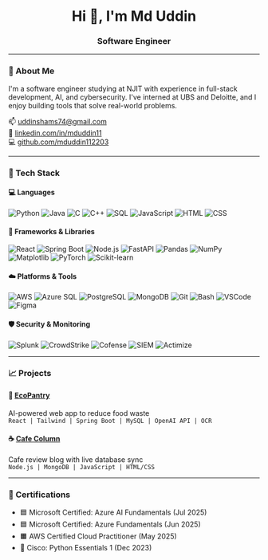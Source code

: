 <h1 align="center">Hi 👋, I'm Md Uddin</h1>
<h3 align="center">Software Engineer</h3>

---

### 🧠 About Me

I'm a software engineer studying at NJIT with experience in full-stack development, AI, and cybersecurity. I've interned at UBS and Deloitte, and I enjoy building tools that solve real-world problems.

📫 [uddinshams74@gmail.com](mailto:uddinshams74@gmail.com)  
🔗 [linkedin.com/in/mduddin11](https://linkedin.com/in/mduddin11)  
💻 [github.com/mduddin112203](https://github.com/mduddin112203)

---

### 🧰 Tech Stack

#### 💻 Languages  
![Python](https://img.shields.io/badge/Python-3776AB?logo=python&logoColor=white)
![Java](https://img.shields.io/badge/Java-ED8B00?logo=java&logoColor=white)
![C](https://img.shields.io/badge/C-00599C?logo=c&logoColor=white)
![C++](https://img.shields.io/badge/C++-00599C?logo=c%2B%2B&logoColor=white)
![SQL](https://img.shields.io/badge/SQL-4479A1?logo=mysql&logoColor=white)
![JavaScript](https://img.shields.io/badge/JavaScript-F7DF1E?logo=javascript&logoColor=black)
![HTML](https://img.shields.io/badge/HTML5-E34F26?logo=html5&logoColor=white)
![CSS](https://img.shields.io/badge/CSS3-1572B6?logo=css3&logoColor=white)

#### 🧱 Frameworks & Libraries  
![React](https://img.shields.io/badge/React-20232A?logo=react&logoColor=61DAFB)
![Spring Boot](https://img.shields.io/badge/Spring_Boot-6DB33F?logo=springboot&logoColor=white)
![Node.js](https://img.shields.io/badge/Node.js-339933?logo=nodedotjs&logoColor=white)
![FastAPI](https://img.shields.io/badge/FastAPI-009688?logo=fastapi&logoColor=white)
![Pandas](https://img.shields.io/badge/Pandas-150458?logo=pandas&logoColor=white)
![NumPy](https://img.shields.io/badge/NumPy-013243?logo=numpy&logoColor=white)
![Matplotlib](https://img.shields.io/badge/Matplotlib-11557C?logo=matplotlib&logoColor=white)
![PyTorch](https://img.shields.io/badge/PyTorch-EE4C2C?logo=pytorch&logoColor=white)
![Scikit-learn](https://img.shields.io/badge/Scikit--learn-F7931E?logo=scikit-learn&logoColor=white)

#### ☁️ Platforms & Tools  
![AWS](https://img.shields.io/badge/AWS-232F3E?logo=amazonaws&logoColor=white)
![Azure SQL](https://img.shields.io/badge/Azure_SQL-0078D4?logo=microsoftazure&logoColor=white)
![PostgreSQL](https://img.shields.io/badge/PostgreSQL-336791?logo=postgresql&logoColor=white)
![MongoDB](https://img.shields.io/badge/MongoDB-47A248?logo=mongodb&logoColor=white)
![Git](https://img.shields.io/badge/Git-F05032?logo=git&logoColor=white)
![Bash](https://img.shields.io/badge/Bash-4EAA25?logo=gnubash&logoColor=white)
![VSCode](https://img.shields.io/badge/VS_Code-007ACC?logo=visualstudiocode&logoColor=white)
![Figma](https://img.shields.io/badge/Figma-F24E1E?logo=figma&logoColor=white)

#### 🛡️ Security & Monitoring  
![Splunk](https://img.shields.io/badge/Splunk-000000?logo=splunk&logoColor=white)
![CrowdStrike](https://img.shields.io/badge/CrowdStrike-E91329?logo=crowdstrike&logoColor=white)
![Cofense](https://img.shields.io/badge/Cofense-003264?logoColor=white)
![SIEM](https://img.shields.io/badge/SIEM-0052CC?style=flat)
![Actimize](https://img.shields.io/badge/NICE%20Actimize-0086BF?style=flat&logoColor=white)

---

### 📈 Projects

#### 🥫 [EcoPantry](https://devpost.com/software/ecopantry-4u2qbj)  
AI-powered web app to reduce food waste  
`React | Tailwind | Spring Boot | MySQL | OpenAI API | OCR`

#### ☕ [Cafe Column](http://cafecolumn.com/)  
Cafe review blog with live database sync  
`Node.js | MongoDB | JavaScript | HTML/CSS`

---

### 📄 Certifications

- 🟦 Microsoft Certified: Azure AI Fundamentals (Jul 2025)  
- 🟦 Microsoft Certified: Azure Fundamentals (Jun 2025)  
- 🟧 AWS Certified Cloud Practitioner (May 2025)  
- 🐍 Cisco: Python Essentials 1 (Dec 2023)
